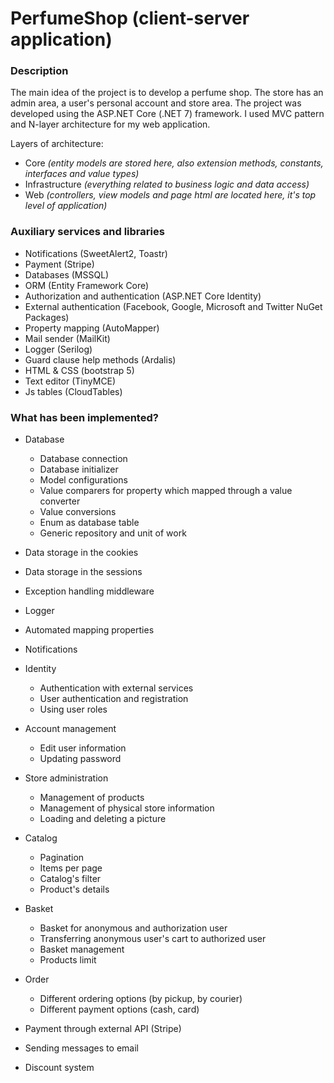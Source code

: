# PerfumeShop (client-server application) 

### Description 

The main idea of the project is to develop a perfume shop.
The store has an admin area, a user's personal account and store area.
The project was developed using the ASP.NET Core (.NET 7) framework.
I used MVC pattern and N-layer architecture for my web application.

Layers of architecture: 
- Core *(entity models are stored here, also extension methods, constants, interfaces and value types)*
- Infrastructure *(everything related to business logic and data access)*
- Web *(controllers, view models and page html are located here, it's top level of application)*

### Auxiliary services and libraries

- Notifications (SweetAlert2, Toastr)
- Payment (Stripe)
- Databases (MSSQL)
- ORM (Entity Framework Core)
- Authorization and authentication (ASP.NET Core Identity)
- External authentication (Facebook, Google, Microsoft and Twitter NuGet Packages)
- Property mapping (AutoMapper)
- Mail sender (MailKit)
- Logger (Serilog)
- Guard clause help methods (Ardalis)
- HTML & CSS (bootstrap 5)
- Text editor (TinyMCE)
- Js tables (CloudTables)

### What has been implemented?

- Database
  - Database connection
  - Database initializer
  - Model сonfigurations
  - Value comparers for property which mapped through a value converter
  - Value conversions
  - Enum as database table
  - Generic repository and unit of work
    
- Data storage in the cookies
- Data storage in the sessions
- Exception handling middleware
- Logger
- Automated mapping properties
- Notifications

- Identity
  - Authentication with external services
  - User authentication and registration
  - Using user roles

- Account management
  - Edit user information
  - Updating password

- Store administration
  - Management of products
  - Management of physical store information
  - Loading and deleting a picture

- Catalog
  - Pagination
  - Items per page
  - Catalog's filter
  - Product's details

- Basket
  - Basket for anonymous and authorization user
  - Transferring anonymous user's cart to authorized user
  - Basket management
  - Products limit

- Order
   - Different ordering options (by pickup, by courier)
   - Different payment options (cash, card)
     
- Payment through external API (Stripe)
- Sending messages to email
- Discount system







